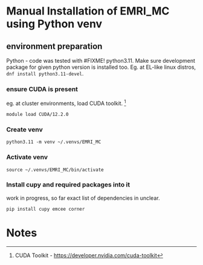 # Manual Installation of EMRI_MC using Python venv

## environment preparation

Python - code was tested with #FIXME! python3.11. Make sure development package for given python version is installed too. Eg. at EL-like linux distros, `dnf install python3.11-devel`.

### ensure CUDA is present

eg. at cluster environments, load CUDA toolkit. [^1]

```
module load CUDA/12.2.0
```

### Create venv

`python3.11 -m venv ~/.venvs/EMRI_MC`

### Activate venv

`source ~/.venvs/EMRI_MC/bin/activate`

### Install cupy and required packages into it

work in progress, so far exact list of dependencies in unclear.

`pip install cupy emcee corner`




# Notes

[^1]: CUDA Toolkit - https://developer.nvidia.com/cuda-toolkit
